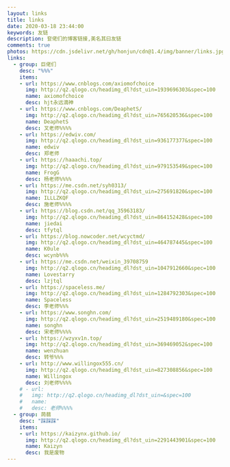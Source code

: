 ```yaml
---
layout: links
title: links
date: 2020-03-18 23:44:00
keywords: 友链
description: 奆佬们的博客链接,美名其曰友链
comments: true
photos: https://cdn.jsdelivr.net/gh/honjun/cdn@1.4/img/banner/links.jpg
links:
  - group: 巨佬们
    desc: "%%%"
    items:
    - url: https://www.cnblogs.com/axiomofchoice
      img: http://q2.qlogo.cn/headimg_dl?dst_uin=1939696303&spec=100
      name: axiomofchoice
      desc: hjt永远滴神
    - url: https://www.cnblogs.com/DeaphetS/
      img: http://q2.qlogo.cn/headimg_dl?dst_uin=765620536&spec=100
      name: DeaphetS
      desc: 叉老师%%%%
    - url: https://edwiv.com/
      img: http://q2.qlogo.cn/headimg_dl?dst_uin=936177377&spec=100
      name: edwiv
      desc: 郑老师
    - url: https://haaachi.top/ 
      img: http://q2.qlogo.cn/headimg_dl?dst_uin=979153549&spec=100
      name: FrogG
      desc: 杨老师%%%%
    - url: https://me.csdn.net/syh0313/
      img: http://q2.qlogo.cn/headimg_dl?dst_uin=275691820&spec=100
      name: ILLLZKQF
      desc: 施老师%%%%
    - url: https://blog.csdn.net/qq_35963183/
      img: http://q2.qlogo.cn/headimg_dl?dst_uin=864152428&spec=100
      name: jiedai
      desc: tfytql
    - url: https://blog.nowcoder.net/wcyctmd/
      img: http://q2.qlogo.cn/headimg_dl?dst_uin=464787445&spec=100
      name: K0ule
      desc: wcynb%%%
    - url: https://me.csdn.net/weixin_39708759
      img: http://q2.qlogo.cn/headimg_dl?dst_uin=1047912660&spec=100
      name: Lovestarry
      desc: lzjtql
    - url: https://spaceless.me/
      img: http://q2.qlogo.cn/headimg_dl?dst_uin=1284792303&spec=100
      name: Spaceless
      desc: 李老师%%%
    - url: https://www.songhn.com/
      img: http://q2.qlogo.cn/headimg_dl?dst_uin=2519489180&spec=100
      name: songhn
      desc: 宋老师%%%%
    - url: https://wzyxv1n.top/
      img: http://q2.qlogo.cn/headimg_dl?dst_uin=369469052&spec=100
      name: wenzhuan
      desc: 转爷%%%
    - url: http://www.willingox555.cn/ 
      img: http://q2.qlogo.cn/headimg_dl?dst_uin=827308856&spec=100
      name: Willingox
      desc: 刘老师%%%%
    # - url: 
    #   img: http://q2.qlogo.cn/headimg_dl?dst_uin=&spec=100
    #   name: 
    #   desc: 老师%%%%
  - group: 蒟蒻
    desc: "踩踩踩"
    items:
    - url: https://kaizynx.github.io/
      img: http://q2.qlogo.cn/headimg_dl?dst_uin=2291443901&spec=100
      name: Kaizyn
      desc: 我是废物
---
```

